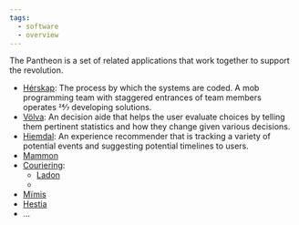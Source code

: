 ```yaml
---
tags:
  - software
  - overview
---
```

The Pantheon is a set of related applications that work together to support the revolution.

* [Hérskap](Serial%20Mobbing): The process by which the systems are coded. A mob programming team with staggered entrances of team members operates 24⁄7 developing solutions.
* [Völva](Pythia): An decision aide that helps the user evaluate choices by telling them pertinent statistics and how they change given various decisions.
* [Hiemdal](Argus): An experience recommender that is tracking a variety of potential events and suggesting potential timelines to users.
* [Mammon](Mammon)
* [Couriering](Constant%20Couriering):
	* [Ladon](Ladon)
	* 
* [Mïmis](Mïmis)
* [Hestia](Hestia)
* …